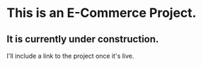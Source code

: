 # This is an E-Commerce Project.

## It is currently under construction.

I'll include a link to the project once it's live.
